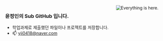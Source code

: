 <br>

<img align="right" alt="Everything is here." src="https://i.pinimg.com/originals/98/24/ab/9824ab2e2e9e2983f3e7418312821324.png">


### 윤정인의 Sub GitHub 입니다.
- 학업과제로 제출했던 파일이나 프로젝트를 저장합니다.
- 📫 yji0418@naver.com
     
